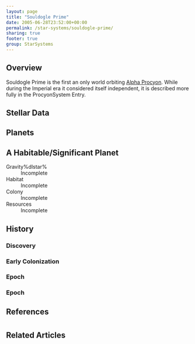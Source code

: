 ```yaml
---
layout: page
title: "Souldogle Prime"
date: 2005-06-28T23:52:00+00:00
permalink: /star-systems/souldogle-prime/
sharing: true
footer: true
group: StarSystems
---
```


## Overview

Souldogle Prime is the first an only world orbiting [Alpha Procyon](/star-systems/procyon-system). While during the Imperial era it considered itself independent, it is described more fully in the ProcyonSystem Entry.

## Stellar Data


## Planets


## A Habitable/Significant Planet


<dl><dt>Gravity%dlstar%</dt><dd> Incomplete</dd>
<dt>Habitat</dt><dd> Incomplete</dd>
<dt>Colony</dt><dd> Incomplete</dd>
<dt>Resources</dt><dd> Incomplete</dd>
</dl>

## History

### Discovery

### Early Colonization

### Epoch

### Epoch

## References
# 

## Related Articles
